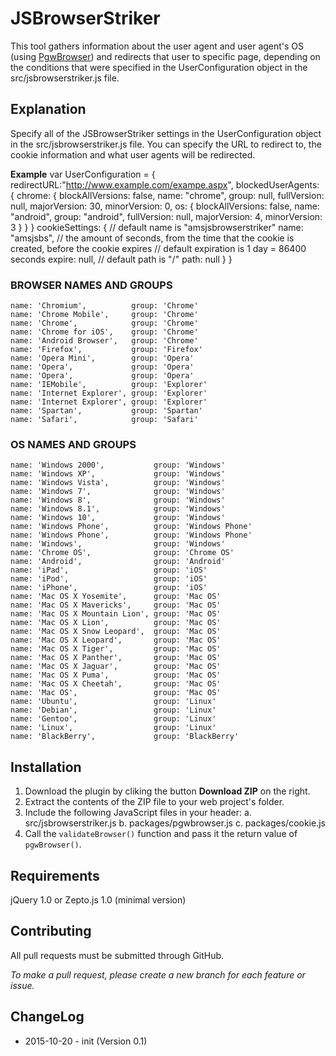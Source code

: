 JSBrowserStriker
================
This tool gathers information about the user agent and user agent's OS (using [PgwBrowser](https://github.com/Pagawa/PgwBrowser/)) and redirects that user to specific page, depending on the conditions that were specified in the UserConfiguration object in the src/jsbrowserstriker.js file.

## Explanation
Specify all of the JSBrowserStriker settings in the UserConfiguration object in the src/jsbrowserstriker.js file. You can specify the URL to redirect to, the cookie information and what user agents will be redirected.

**Example**
    var UserConfiguration = {
    	redirectURL:"http://www.example.com/exampe.aspx",
    	blockedUserAgents: {
    		chrome: {
    			blockAllVersions: false,
    			name: "chrome",
    			group: null,
    			fullVersion: null,
    			majorVersion: 30,
    			minorVersion: 0,
    			os: {
    				blockAllVersions: false,
    				name: "android",
    				group: "android",
    				fullVersion: null,
    				majorVersion: 4,
    				minorVersion: 3
    			}
    		}
    	}
        cookieSettings: {
            // default name is "amsjsbrowserstriker"
            name: "amsjsbs",
            // the amount of seconds, from the time that the cookie is created, before the cookie expires
            // default expiration is 1 day = 86400 seconds
            expire: null,
            // default path is "/"
            path: null
        }
    }

### BROWSER NAMES AND GROUPS
    name: 'Chromium',          group: 'Chrome'
    name: 'Chrome Mobile',     group: 'Chrome'
    name: 'Chrome',            group: 'Chrome'
    name: 'Chrome for iOS',    group: 'Chrome'
    name: 'Android Browser',   group: 'Chrome'
    name: 'Firefox',           group: 'Firefox'
    name: 'Opera Mini',        group: 'Opera'
    name: 'Opera',             group: 'Opera'
    name: 'Opera',             group: 'Opera'
    name: 'IEMobile',          group: 'Explorer'
    name: 'Internet Explorer', group: 'Explorer'
    name: 'Internet Explorer', group: 'Explorer'
    name: 'Spartan',           group: 'Spartan'
	name: 'Safari',            group: 'Safari'

### OS NAMES AND GROUPS
    name: 'Windows 2000',           group: 'Windows'
    name: 'Windows XP',             group: 'Windows'
    name: 'Windows Vista',          group: 'Windows'
    name: 'Windows 7',              group: 'Windows'
    name: 'Windows 8',              group: 'Windows'
    name: 'Windows 8.1',            group: 'Windows'
    name: 'Windows 10',             group: 'Windows'
    name: 'Windows Phone',          group: 'Windows Phone'
    name: 'Windows Phone',          group: 'Windows Phone'
    name: 'Windows',                group: 'Windows'
    name: 'Chrome OS',              group: 'Chrome OS'
    name: 'Android',                group: 'Android'
    name: 'iPad',                   group: 'iOS'
    name: 'iPod',                   group: 'iOS'
    name: 'iPhone',                 group: 'iOS'
    name: 'Mac OS X Yosemite',      group: 'Mac OS'
    name: 'Mac OS X Mavericks',     group: 'Mac OS'
    name: 'Mac OS X Mountain Lion', group: 'Mac OS'
    name: 'Mac OS X Lion',          group: 'Mac OS'
    name: 'Mac OS X Snow Leopard',  group: 'Mac OS'
    name: 'Mac OS X Leopard',       group: 'Mac OS'
    name: 'Mac OS X Tiger',         group: 'Mac OS'
    name: 'Mac OS X Panther',       group: 'Mac OS'
    name: 'Mac OS X Jaguar',        group: 'Mac OS'
    name: 'Mac OS X Puma',          group: 'Mac OS'
    name: 'Mac OS X Cheetah',       group: 'Mac OS'
    name: 'Mac OS',                 group: 'Mac OS'
    name: 'Ubuntu',                 group: 'Linux'
    name: 'Debian',                 group: 'Linux'
    name: 'Gentoo',                 group: 'Linux'
    name: 'Linux',                  group: 'Linux'
    name: 'BlackBerry',             group: 'BlackBerry'

## Installation
1. Download the plugin by cliking the button **Download ZIP** on the right. 
2. Extract the contents of the ZIP file to your web project's folder.
3. Include the following JavaScript files in your header:
    a. src/jsbrowserstriker.js
    b. packages/pgwbrowser.js
    c. packages/cookie.js
4. Call the `validateBrowser()` function and pass it the return value of `pgwBrowser()`.

## Requirements
jQuery 1.0 or Zepto.js 1.0 (minimal version)

## Contributing
All pull requests must be submitted through GitHub.

*To make a pull request, please create a new branch for each feature or issue.*

## ChangeLog
* 2015-10-20 - init (Version 0.1) 